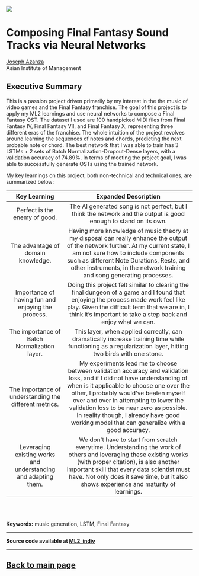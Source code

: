 [<img src="../images/ml2_FFsongs_graphic.png">](https://raw.githubusercontent.com/josephazanzajosephazanza.github.io/master/images/ml2_FFsongs_graphic.png)

# Composing Final Fantasy Sound Tracks via Neural Networks

[Joseph Azanza](https://www.linkedin.com/in/josephazanza/) <br>
Asian Institute of Management

## Executive Summary
<p align='justify'>

This is a passion project driven primarily by my interest in the the music of video games and the Final Fantasy franchise. The goal of this project is to apply my ML2 learnings and use neural networks to compose a Final Fantasy OST. The dataset I used are 100 handpicked MIDI files from Final Fantasy IV, Final Fantasy VII, and Final Fantasy X, representing three different eras of the franchise. The whole intuition of the project revolves around learning the sequences of notes and chords, predicting the next probable note or chord. The best network that I was able to train has 3 LSTMs + 2 sets of Batch Normalization-Dropout-Dense layers, with a validation accuracy of 74.89%. In terms of meeting the project goal, I was able to successfully generate OSTs using the trained network.

My key learnings on this project, both non-technical and technical ones, are summarized below:
</p>

|Key Learning|Expanded Description|
|:--:|:--:|
|Perfect is the enemy of good. |The AI generated song is not perfect, but I think the network and the output is good enough to stand on its own.|
|The advantage of domain knowledge. |Having more knowledge of music theory at my disposal can really enhance the output of the network further. At my current state, I am not sure how to include components such as different Note Durations, Rests, and other instruments, in the network training and song generating processes.|
|Importance of having fun and enjoying the process.| Doing this project felt similar to clearing the final dungeon of a game and I found that enjoying the process made work feel like play. Given the difficult term that we are in, I think it’s important to take a step back and enjoy what we can.|
|The importance of Batch Normalization layer. |This layer, when applied correctly, can dramatically increase training time while functioning as a regularization layer, hitting two birds with one stone.|
|The importance of understanding the different metrics. |My experiments lead me to choose between validation accuracy and validation loss, and if I did not have understanding of when is it applicable to choose one over the other, I probably would've beaten myself over and over in attempting to lower the validation loss to be near zero as possible. In reality though, I already have good working model that can generalize with a good accuracy.|
|Leveraging existing works and understanding and adapting them. |We don't have to start from scratch everytime. Understanding the work of others and leveraging these existing works (with proper citation), is also another important skill that every data scientist must have. Not only does it save time, but it also shows experience and maturity of learnings.|
<br><br>
<p align='justify'>
<b>Keywords:</b> music generation, LSTM, Final Fantasy
</p>

---

**Source code available at [ML2_indiv](https://github.com/josephazanza/ML2_indiv)**

---

## [Back to main page](https://josephazanza.github.io/)